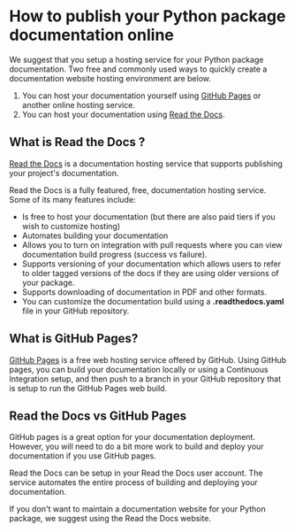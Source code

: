 # How to publish your Python package documentation online

We suggest that you setup a hosting service for your Python package
documentation. Two free and commonly used ways to
quickly create a documentation website hosting environment are below.

1. You can host your documentation yourself using [GitHub Pages](https://pages.github.com/) or another online hosting service.
1. You can host your documentation using [Read the Docs](https://readthedocs.org/).

## What is Read the Docs ?
[Read the Docs](https://readthedocs.org/) is a documentation hosting service that supports publishing your project's documentation.

Read the Docs is a fully featured, free, documentation hosting
service. Some of its many features include:

* Is free to host your documentation (but there are also paid tiers if you wish to customize hosting)
* Automates building your documentation
* Allows you to turn on integration with pull requests where you can view documentation build progress (success vs failure).
* Supports versioning of your documentation which allows users to refer to older tagged versions of the docs if they are using older versions of your package.
* Supports downloading of documentation in PDF and other formats.
* You can customize the documentation build using a **.readthedocs.yaml** file in your GitHub repository.


## What is GitHub Pages?
[GitHub Pages](https://docs.github.com/en/pages/getting-started-with-github-pages/about-github-pages) is a free web
hosting service offered by GitHub. Using GitHub pages, you can build your
documentation locally or using a Continuous Integration setup, and then push
to a branch in your GitHub repository that is setup to run the GitHub Pages
web build.



## Read the Docs vs GitHub Pages

GitHub pages is a great option for your documentation deployment.
However, you will need to do a bit more work to build and deploy your
documentation if you use GitHub pages.

Read the Docs can be setup in your Read the Docs user account. The service
automates the entire process of building and deploying your documentation.

If you don't want to maintain a documentation website for your Python package,
we suggest using the Read the Docs website.
